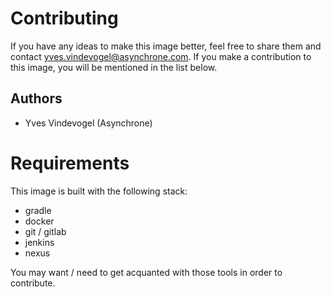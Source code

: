 # Contributing

If you have any ideas to make this image better, feel free to share them and contact yves.vindevogel@asynchrone.com. If you make a contribution to this image, you will be mentioned in the list below.

## Authors

- Yves Vindevogel (Asynchrone)

# Requirements

This image is built with the following stack:

- gradle
- docker
- git / gitlab
- jenkins
- nexus

You may want / need to get acquanted with those tools in order to contribute.
